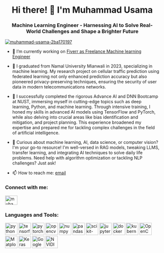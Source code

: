 <h1 align="center">Hi there! 👋 I'm Muhammad Usama</h1>
<h3 align="center">Machine Learning Engineer - Harnessing AI to Solve Real-World Challenges and Shape a Brighter Future</h3>

<p align="left"> <a href="https://www.linkedin.com/in/muhammad-usama-2ba170197" target="blank"><img src="https://img.shields.io/twitter/follow/muhammad-usama-2ba170197?logo=linkedin&style=for-the-badge" alt="muhammad-usama-2ba170197" /></a> </p>

- 🌱 I’m currently working on [Fiverr as Freelance Machine learning Engineer](https://www.fiverr.com/usama_mlguy)

- 👯 I graduated from Namal University Mianwali in 2023, specializing in machine learning. My research project on cellular traffic prediction using federated learning not only enhanced prediction accuracy but also pioneered privacy-preserving techniques, ensuring the security of user data in modern telecommunications networks.
  
- 🔭 I successfully completed the rigorous Advance AI and DNN Bootcamp at NUST, immersing myself in cutting-edge topics such as deep learning, Python, and machine learning. Through intensive training, I honed my skills in advanced AI models using TensorFlow and PyTorch, while also delving into crucial areas like bias identification and mitigation, and project planning. This experience broadened my expertise and prepared me for tackling complex challenges in the field of artificial intelligence.

- 💬 Curious about machine learning, AI, data science, or computer vision? I'm your go-to resource! I'm well-versed in RAG models, tweaking LLMS, transfer learning, and integrating AI techniques to solve daily life problems. Need help with algorithm optimization or tackling NLP challenges? Just ask!
- 📫 How to reach me: [email](musama2019@namal.edu.pk)

<h3 align="left">Connect with me:</h3>
<p align="left">
<a href="https://www.linkedin.com/in/muhammad-usama-2ba170197" target="blank"><img align="center" src="https://raw.githubusercontent.com/rahuldkjain/github-profile-readme-generator/master/src/images/icons/Social/linked-in-alt.svg" alt="muhammad-usama-2ba170197" height="30" width="40" /></a>
</p>

<h3 align="left">Languages and Tools:</h3>
<p align="left"> 
    <img src="https://www.vectorlogo.zone/logos/python/python-icon.svg" alt="python" width="40" height="40"/> 
    <img src="https://www.vectorlogo.zone/logos/tensorflow/tensorflow-icon.svg" alt="tensorflow" width="40" height="40"/> 
    <img src="https://www.vectorlogo.zone/logos/pytorch/pytorch-icon.svg" alt="pytorch" width="40" height="40"/> 
    <img src="https://www.vectorlogo.zone/logos/opencv/opencv-icon.svg" alt="opencv" width="40" height="40"/> 
    <img src="https://www.vectorlogo.zone/logos/numpy/numpy-icon.svg" alt="numpy" width="40" height="40"/> 
    <img src="https://upload.wikimedia.org/wikipedia/commons/e/ed/Pandas_logo.svg" alt="pandas" width="40" height="40"/> 
    <img src="https://upload.wikimedia.org/wikipedia/commons/0/05/Scikit_learn_logo_small.svg" alt="scikit-learn" width="40" height="40"/> 
    <img src="https://www.vectorlogo.zone/logos/jupyter/jupyter-icon.svg" alt="jupyter" width="40" height="40"/> 
    <img src="https://www.vectorlogo.zone/logos/docker/docker-icon.svg" alt="docker" width="40" height="40"/> 
    <img src="https://www.vectorlogo.zone/logos/kubernetes/kubernetes-icon.svg" alt="kubernetes" width="40" height="40"/> 
    <img src="https://www.vectorlogo.zone/logos/opencv/opencv-ar21.svg" alt="OpenCV" width="40" height="40"/> 
    <img src="https://seeklogo.com/images/M/matplotlib-logo-7676870AC0-seeklogo.com.png" alt="Matplotlib" width="40" height="40"/> 
    <img src="https://seeklogo.com/images/K/keras-logo-6B06C2FC2D-seeklogo.com.png" alt="Keras" width="40" height="40"/> 
    <img src="https://img.icons8.com/?size=96&id=lOqoeP2Zy02f&format=png" alt="Google Colab" width="40" height="40"/> 
    <img src="https://www.vectorlogo.zone/logos/nvidia/nvidia-icon.svg" alt="NVIDIA" width="40" height="40"/> 
</p>

